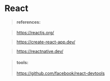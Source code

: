 # React
> #### references:

> https://reactjs.org/

> https://create-react-app.dev/

> https://reactnative.dev/

> #### tools:
> https://github.com/facebook/react-devtools



